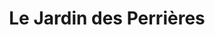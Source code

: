 ---
title: "Le Jardin des Perrières"
url: /chateauponsac/le-jardin-des-perrieres/
shop: Hofladen
---
